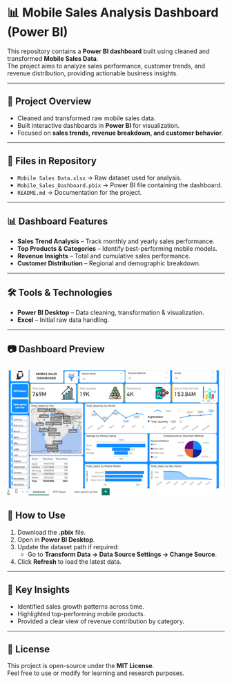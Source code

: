 # 📊 Mobile Sales Analysis Dashboard (Power BI)

This repository contains a **Power BI dashboard** built using cleaned and transformed **Mobile Sales Data**.  
The project aims to analyze sales performance, customer trends, and revenue distribution, providing actionable business insights.

---

## 🚀 Project Overview
- Cleaned and transformed raw mobile sales data.
- Built interactive dashboards in **Power BI** for visualization.
- Focused on **sales trends, revenue breakdown, and customer behavior**.

---

## 📂 Files in Repository
- `Mobile Sales Data.xlsx` → Raw dataset used for analysis.  
- `Mobile_Sales_Dashboard.pbix` → Power BI file containing the dashboard.  
- `README.md` → Documentation for the project.  

---

## 📊 Dashboard Features
- **Sales Trend Analysis** – Track monthly and yearly sales performance.  
- **Top Products & Categories** – Identify best-performing mobile models.  
- **Revenue Insights** – Total and cumulative sales performance.  
- **Customer Distribution** – Regional and demographic breakdown.  

---

## 🛠️ Tools & Technologies
- **Power BI Desktop** – Data cleaning, transformation & visualization.  
- **Excel** – Initial raw data handling.  

---

## 📷 Dashboard Preview
![Image Alt](https://github.com/ishan78983/mobile-sales-analysis/blob/732d8271a72283ac059e3580904aac5d059719ac/Screenshot%202025-08-19%20122905.png)
---

## 📌 How to Use
1. Download the **.pbix** file.  
2. Open in **Power BI Desktop**.  
3. Update the dataset path if required:
   - Go to **Transform Data → Data Source Settings → Change Source**.  
4. Click **Refresh** to load the latest data.  

---

## 🎯 Key Insights
- Identified sales growth patterns across time.  
- Highlighted top-performing mobile products.  
- Provided a clear view of revenue contribution by category.  

---

## 📜 License
This project is open-source under the **MIT License**.  
Feel free to use or modify for learning and research purposes.  

